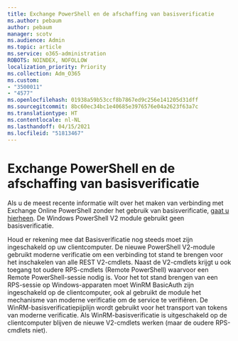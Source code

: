```yaml
---
title: Exchange PowerShell en de afschaffing van basisverificatie
ms.author: pebaum
author: pebaum
manager: scotv
ms.audience: Admin
ms.topic: article
ms.service: o365-administration
ROBOTS: NOINDEX, NOFOLLOW
localization_priority: Priority
ms.collection: Adm_O365
ms.custom:
- "3500011"
- "4577"
ms.openlocfilehash: 01938a59b53ccf8b7867ed9c256e141205d31dff
ms.sourcegitcommit: 8bc60ec34bc1e40685e3976576e04a2623f63a7c
ms.translationtype: HT
ms.contentlocale: nl-NL
ms.lasthandoff: 04/15/2021
ms.locfileid: "51813467"
---
```

# <a name="exchange-powershell-and-basic-authentication-deprecation"></a>Exchange PowerShell en de afschaffing van basisverificatie

Als u de meest recente informatie wilt over het maken van verbinding met Exchange Online PowerShell zonder het gebruik van basisverificatie, [gaat u hierheen](https://aka.ms/exops-docs). De Windows PowerShell V2 module gebruikt geen basisverificatie.

Houd er rekening mee dat Basisverificatie nog steeds moet zijn ingeschakeld op uw clientcomputer.
De nieuwe PowerShell V2-module gebruikt moderne verificatie om een verbinding tot stand te brengen voor het inschakelen van alle REST V2-cmdlets. Naast de V2-cmdlets krijgt u ook toegang tot oudere RPS-cmdlets (Remote PowerShell) waarvoor een Remote PowerShell-sessie nodig is. Voor het tot stand brengen van een RPS-sessie op Windows-apparaten moet WinRM BasicAuth zijn ingeschakeld op de clientcomputer, ook al gebruikt de module het mechanisme van moderne verificatie om de service te verifiëren. De WinRM-basisverificatiepijplijn wordt gebruikt voor het transport van tokens van moderne verificatie. Als WinRM-basisverificatie is uitgeschakeld op de clientcomputer blijven de nieuwe V2-cmdlets werken (maar de oudere RPS-cmdlets niet).
